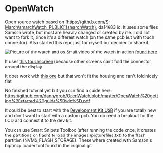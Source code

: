 # OpenWatch
Open source watch based on [https://github.com/S-March/smarchWatch_PUBLIC](smarchWatch), da14683 ic. It uses some files Samson wrote, but most are heavily changed or created by me. I did not want to fork it, since it's a different watch (on the same pcb but with touch connector). Also started this repo just for myself but decided to share it.

![Picture of the watch and os](https://www.digitalfactor.nl/watch/watch2.jpg)
Small video of the watch in action [found here](https://streamable.com/83sec)

It uses [this touchscreen](https://www.topfoison.com/Products-TF13016A-C.html) (because other screens can't fold the connector around the display. 

It does work with [this one](https://www.dhgate.com/product/1-3-inch-240-240-round-ips-tft-lcd-module/411021741.html#seo=WAP) but that won't fit the housing and can't fold nicely flat

No finished tutorial yet but you can find a guide here:
https://github.com/dannygrob/OpenWatch/blob/master/OpenWatch%20getting%20started%20guide%5Bwip%5D.pdf

It could be best to start with the [Development Kit USB](https://www.dialog-semiconductor.com/products/da14683-development-kit-usb) if you are totally new and don't want to start with a custom pcb. You do need a breakout for the LCD and connect it to the dev kit.

You can use Smart Snipets Toolbox (after running the code once, it creates the partitions on flash) to load the images (picturefiles.txt) to the flash partition (NVMS_FLASH_STORAGE). These where created with Samson's biptmap loader tool found in the original git.
